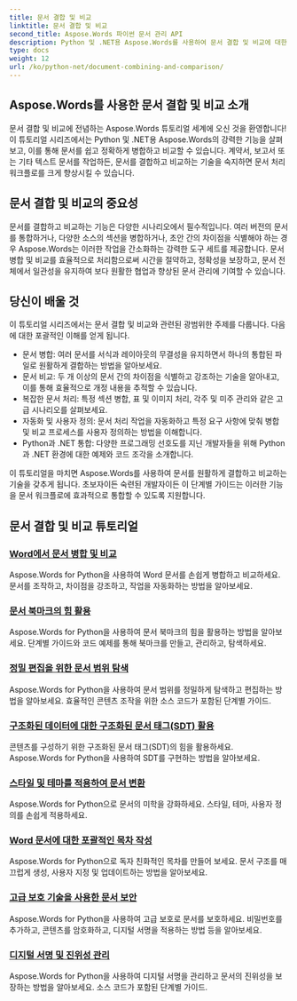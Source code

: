 ```yaml
---
title: 문서 결합 및 비교
linktitle: 문서 결합 및 비교
second_title: Aspose.Words 파이썬 문서 관리 API
description: Python 및 .NET용 Aspose.Words를 사용하여 문서 결합 및 비교에 대한 포괄적인 튜토리얼을 알아보세요. 문서를 원활하게 병합하고 비교하여 문서 처리 워크플로를 개선하는 방법을 알아보세요.
type: docs
weight: 12
url: /ko/python-net/document-combining-and-comparison/
---
```

## Aspose.Words를 사용한 문서 결합 및 비교 소개

문서 결합 및 비교에 전념하는 Aspose.Words 튜토리얼 세계에 오신 것을 환영합니다! 이 튜토리얼 시리즈에서는 Python 및 .NET용 Aspose.Words의 강력한 기능을 살펴보고, 이를 통해 문서를 쉽고 정확하게 병합하고 비교할 수 있습니다. 계약서, 보고서 또는 기타 텍스트 문서를 작업하든, 문서를 결합하고 비교하는 기술을 숙지하면 문서 처리 워크플로를 크게 향상시킬 수 있습니다.

## 문서 결합 및 비교의 중요성

문서를 결합하고 비교하는 기능은 다양한 시나리오에서 필수적입니다. 여러 버전의 문서를 통합하거나, 다양한 소스의 섹션을 병합하거나, 초안 간의 차이점을 식별해야 하는 경우 Aspose.Words는 이러한 작업을 간소화하는 강력한 도구 세트를 제공합니다. 문서 병합 및 비교를 효율적으로 처리함으로써 시간을 절약하고, 정확성을 보장하고, 문서 전체에서 일관성을 유지하여 보다 원활한 협업과 향상된 문서 관리에 기여할 수 있습니다.

## 당신이 배울 것

이 튜토리얼 시리즈에서는 문서 결합 및 비교와 관련된 광범위한 주제를 다룹니다. 다음에 대한 포괄적인 이해를 얻게 됩니다.

- 문서 병합: 여러 문서를 서식과 레이아웃의 무결성을 유지하면서 하나의 통합된 파일로 원활하게 결합하는 방법을 알아보세요.
- 문서 비교: 두 개 이상의 문서 간의 차이점을 식별하고 강조하는 기술을 알아내고, 이를 통해 효율적으로 개정 내용을 추적할 수 있습니다.
- 복잡한 문서 처리: 특정 섹션 병합, 표 및 이미지 처리, 각주 및 미주 관리와 같은 고급 시나리오를 살펴보세요.
- 자동화 및 사용자 정의: 문서 처리 작업을 자동화하고 특정 요구 사항에 맞춰 병합 및 비교 프로세스를 사용자 정의하는 방법을 이해합니다.
- Python과 .NET 통합: 다양한 프로그래밍 선호도를 지닌 개발자들을 위해 Python과 .NET 환경에 대한 예제와 코드 조각을 소개합니다.

이 튜토리얼을 마치면 Aspose.Words를 사용하여 문서를 원활하게 결합하고 비교하는 기술을 갖추게 됩니다. 초보자이든 숙련된 개발자이든 이 단계별 가이드는 이러한 기능을 문서 워크플로에 효과적으로 통합할 수 있도록 지원합니다.

## 문서 결합 및 비교 튜토리얼
### [Word에서 문서 병합 및 비교](./merge-compare-documents/)
Aspose.Words for Python을 사용하여 Word 문서를 손쉽게 병합하고 비교하세요. 문서를 조작하고, 차이점을 강조하고, 작업을 자동화하는 방법을 알아보세요.
### [문서 북마크의 힘 활용](./document-bookmarks/)
Aspose.Words for Python을 사용하여 문서 북마크의 힘을 활용하는 방법을 알아보세요. 단계별 가이드와 코드 예제를 통해 북마크를 만들고, 관리하고, 탐색하세요.
### [정밀 편집을 위한 문서 범위 탐색](./document-ranges/)
Aspose.Words for Python을 사용하여 문서 범위를 정밀하게 탐색하고 편집하는 방법을 알아보세요. 효율적인 콘텐츠 조작을 위한 소스 코드가 포함된 단계별 가이드.
### [구조화된 데이터에 대한 구조화된 문서 태그(SDT) 활용](./document-sdts/)
콘텐츠를 구성하기 위한 구조화된 문서 태그(SDT)의 힘을 활용하세요. Aspose.Words for Python을 사용하여 SDT를 구현하는 방법을 알아보세요.
### [스타일 및 테마를 적용하여 문서 변환](./apply-styles-themes-documents/)
Aspose.Words for Python으로 문서의 미학을 강화하세요. 스타일, 테마, 사용자 정의를 손쉽게 적용하세요.
### [Word 문서에 대한 포괄적인 목차 작성](./generate-table-contents/)
Aspose.Words for Python으로 독자 친화적인 목차를 만들어 보세요. 문서 구조를 매끄럽게 생성, 사용자 지정 및 업데이트하는 방법을 알아보세요.
### [고급 보호 기술을 사용한 문서 보안](./secure-documents-protection/)
Aspose.Words for Python을 사용하여 고급 보호로 문서를 보호하세요. 비밀번호를 추가하고, 콘텐츠를 암호화하고, 디지털 서명을 적용하는 방법 등을 알아보세요.
### [디지털 서명 및 진위성 관리](./manage-digital-signatures/)
Aspose.Words for Python을 사용하여 디지털 서명을 관리하고 문서의 진위성을 보장하는 방법을 알아보세요. 소스 코드가 포함된 단계별 가이드.